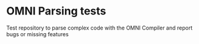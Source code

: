 # OMNI Parsing tests
Test repository to parse complex code with the OMNI Compiler and report bugs or missing features
